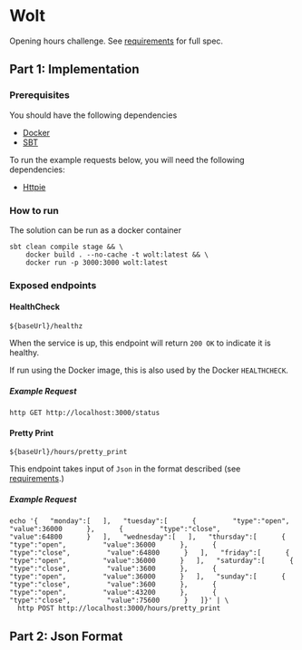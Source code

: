 # Wolt

Opening hours challenge. See [requirements](REQUIREMENTS.md) for full spec.

## Part 1: Implementation
### Prerequisites
You should have the following dependencies
* [Docker](https://www.docker.com/)
* [SBT](https://www.scala-sbt.org/)

To run the example requests below, you will need the following dependencies:
* [Httpie](https://httpie.io/)

### How to run
The solution can be run as a docker container
```
sbt clean compile stage && \
    docker build . --no-cache -t wolt:latest && \
    docker run -p 3000:3000 wolt:latest
```

### Exposed endpoints
#### HealthCheck
```
${baseUrl}/healthz
```
When the service is up, this endpoint will return `200 OK` to indicate it is healthy.

If run using the Docker image, this is also used by the Docker `HEALTHCHECK`.

##### Example Request
```
http GET http://localhost:3000/status
```

#### Pretty Print
```
${baseUrl}/hours/pretty_print
```

This endpoint takes input of `Json` in the format described (see [requirements](REQUIREMENTS.md#Input).)

##### Example Request
```
echo '{   "monday":[   ],   "tuesday":[      {         "type":"open",         "value":36000      },      {         "type":"close",         "value":64800      }   ],   "wednesday":[   ],   "thursday":[      {         "type":"open",         "value":36000      },      {         "type":"close",         "value":64800      }   ],   "friday":[      {         "type":"open",         "value":36000      }   ],   "saturday":[      {         "type":"close",         "value":3600      },      {         "type":"open",         "value":36000      }   ],   "sunday":[      {         "type":"close",         "value":3600      },      {         "type":"open",         "value":43200      },      {         "type":"close",         "value":75600      }   ]}' | \
  http POST http://localhost:3000/hours/pretty_print
```


## Part 2: Json Format
